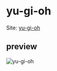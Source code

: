 # yu-gi-oh
Site: [yu-gi-oh](https://ply3r.github.io/yu-gi-oh/)
## preview
![yu-gi-oh](https://i.ibb.co/QQHr6yG/yu-gi-oh.png)
